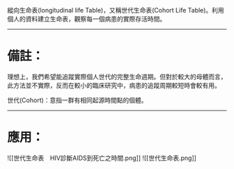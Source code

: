 縱向生命表(longitudinal life Table)，又稱世代生命表(Cohort Life Table)。利用個人的資料建立生命表，觀察每一個病患的實際存活時間。
- - -
# 備註：
理想上，我們希望能追蹤實際個人世代的完整生命週期。但對於較大的母體而言，此方法並不實際，反而在較小的臨床研究中，病患的追蹤周期較短時會較有用。

世代(Cohort)：意指一群有相同起源時間點的個體。
- - -
# 應用：
![[世代生命表　HIV診斷AIDS到死亡之時間.png]]
![[世代生命表.png]]